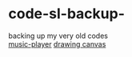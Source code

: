 # code-sl-backup-
backing up my very old codes
<br>
[music-player](./musicplayer)
[drawing canvas](./drawingapp)

